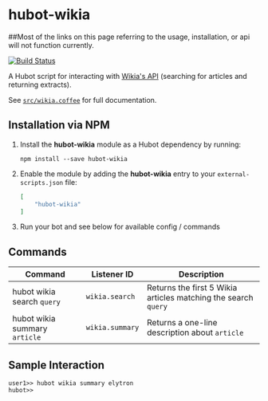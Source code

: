 # hubot-wikia

##Most of the links on this page referring to the usage, installation, or api will not function currently.

[![Build Status](https://travis-ci.org/aliasfalse/hubot-wikia.svg)](https://travis-ci.org/aliasfalse/hubot-wikia/)

A Hubot script for interacting with [Wikia's API](http://www.wikia.com/api/v1/) (searching for articles and returning extracts).

See [`src/wikia.coffee`](src/wikia.coffee) for full documentation.


## Installation via NPM

1. Install the __hubot-wikia__ module as a Hubot dependency by running:

    ```
    npm install --save hubot-wikia
    ```

2. Enable the module by adding the __hubot-wikia__ entry to your `external-scripts.json` file:

    ```json
    [
        "hubot-wikia"
    ]
    ```

3. Run your bot and see below for available config / commands


## Commands

Command | Listener ID | Description
--- | --- | ---
hubot wikia search `query` | `wikia.search` | Returns the first 5 Wikia articles matching the search `query`
hubot wikia summary `article` | `wikia.summary` | Returns a one-line description about `article`


## Sample Interaction

```
user1>> hubot wikia summary elytron
hubot>> 
```
